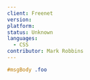 ```yaml
---
client: Freenet
version:
platform:
status: Unknown
languages:
  - CSS
contributor: Mark Robbins
---
```


```css
#msgBody .foo
```

